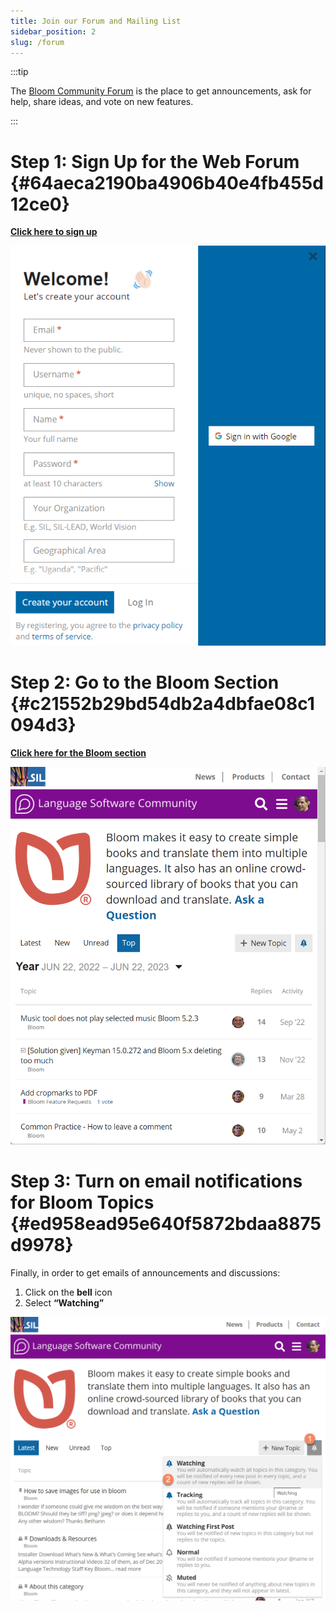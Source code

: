```yaml
---
title: Join our Forum and Mailing List
sidebar_position: 2
slug: /forum
---
```




:::tip

The [Bloom Community Forum](https://community.software.sil.org/c/bloom/5) is the place to get announcements, ask for help, share ideas, and vote on new features.

:::




# Step 1: Sign Up for the Web Forum {#64aeca2190ba4906b40e4fb455d12ce0}


<div class='notion-row'>
<div class='notion-column' style={{width: 'calc((100% - (min(32px, 4vw) * 1)) * 0.5)'}}>


[**Click here to sign up**](https://community.software.sil.org/signup)



</div><div className='notion-spacer'></div>

<div class='notion-column' style={{width: 'calc((100% - (min(32px, 4vw) * 1)) * 0.5)'}}>


![](./1069721348.png)


</div><div className='notion-spacer'></div>
</div>


# Step 2: Go to the Bloom Section {#c21552b29bd54db2a4dbfae08c1094d3}


<div class='notion-row'>
<div class='notion-column' style={{width: 'calc((100% - (min(32px, 4vw) * 1)) * 0.5)'}}>


[**Click here for the Bloom section**](https://community.software.sil.org/c/bloom)


</div><div className='notion-spacer'></div>

<div class='notion-column' style={{width: 'calc((100% - (min(32px, 4vw) * 1)) * 0.5)'}}>


![](./600036027.png)


</div><div className='notion-spacer'></div>
</div>


# Step 3: Turn on email notifications for Bloom Topics {#ed958ead95e640f5872bdaa8875d9978}


Finally, in order to get emails of announcements and discussions:

1. Click on the **bell** icon
2. Select **“Watching”**

![](./1952105052.png)

